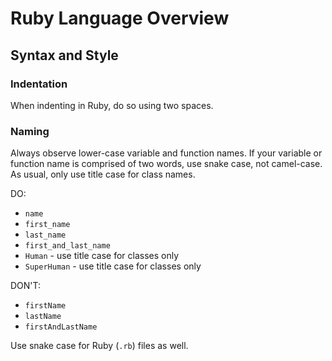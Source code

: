 # Ruby Language Overview

## Syntax and Style

### Indentation

When indenting in Ruby, do so using two spaces.

### Naming

Always observe lower-case variable and function names. If your variable or function name is comprised of two words, use snake case, not camel-case. As usual, only use title case for class names.

DO:

  + `name`
  + `first_name`
  + `last_name`
  + `first_and_last_name`
  + `Human` - use title case for classes only
  + `SuperHuman` - use title case for classes only

DON'T:

  + `firstName`
  + `lastName`
  + `firstAndLastName`

Use snake case for Ruby (`.rb`) files as well.
